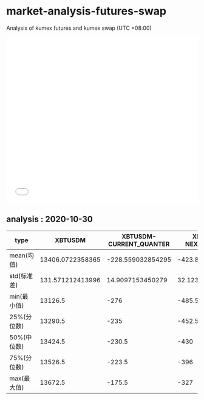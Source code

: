 # market-analysis-futures-swap
Analysis of kumex futures and kumex swap (UTC +08:00)

<iframe width="100%" height="440" src="./data.html" frameborder="no" border="0" scrolling="no"></iframe>

## analysis : 2020-10-30

type|XBTUSDM|XBTUSDM-CURRENT_QUANTER|XBTUSDM-NEXT_QUANTER|
---|---|---|---
mean(均值) | 13406.0722358365 | -228.559032854295 | -423.848634532314
std(标准差) | 131.571212413996 | 14.9097153450279 | 32.1231041008032
min(最小值) | 13126.5 | -276 | -485.5
25%(分位数) | 13290.5 | -235 | -452.5
50%(中位数) | 13424.5 | -230.5 | -430
75%(分位数) | 13526.5 | -223.5 | -396
max(最大值) | 13672.5 | -175.5 | -327
